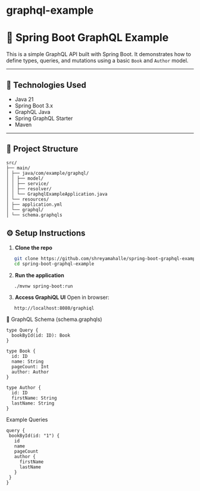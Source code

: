# graphql-example
# 📘 Spring Boot GraphQL Example

This is a simple GraphQL API built with Spring Boot. It demonstrates how to define types, queries, and mutations using a basic `Book` and `Author` model.

---

## 🚀 Technologies Used

- Java 21
- Spring Boot 3.x
- GraphQL Java
- Spring GraphQL Starter
- Maven

---

## 📁 Project Structure
```
src/
├── main/
│ ├── java/com/example/graphql/
│ │ ├── model/
│ │ ├── service/
│ │ ├── resolver/
│ │ └── GraphqlExampleApplication.java
│ └── resources/
│ ├── application.yml
│ └── graphql/
│ └── schema.graphqls
```


## ⚙️ Setup Instructions

1. **Clone the repo**

```bash
   git clone https://github.com/shreyamahalle/spring-boot-graphql-example.git
   cd spring-boot-graphql-example
```
2. **Run the application**
```
   ./mvnw spring-boot:run
```
3. **Access GraphiQL UI**
    Open in browser:
```
   http://localhost:8080/graphiql
```
📑 GraphQL Schema (schema.graphqls)
```
type Query {
  bookById(id: ID): Book
}

type Book {
  id: ID
  name: String
  pageCount: Int
  author: Author
}

type Author {
  id: ID
  firstName: String
  lastName: String
}
```
 Example Queries
 ```
 query {
  bookById(id: "1") {
    id
    name
    pageCount
    author {
      firstName
      lastName
    }
  }
}
```
